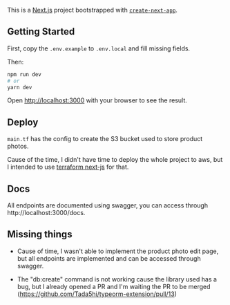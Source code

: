 This is a [Next.js](https://nextjs.org/) project bootstrapped with [`create-next-app`](https://github.com/vercel/next.js/tree/canary/packages/create-next-app).

## Getting Started

First, copy the `.env.example` to `.env.local` and fill missing fields.

Then:
```bash
npm run dev
# or
yarn dev
```

Open [http://localhost:3000](http://localhost:3000) with your browser to see the result.

## Deploy

`main.tf` has the config to create the S3 bucket used to store product photos.

Cause of the time, I didn't have time to deploy the whole project to aws, but I intended to use [terraform next-js](https://registry.terraform.io/modules/dealmore/next-js/aws/latest) for that.

## Docs

All endpoints are documented using swagger, you can access through http://localhost:3000/docs.

## Missing things

- Cause of time, I wasn't able to implement the product photo edit page, but all endpoints are implemented and can be accessed through swagger.

- The "db:create" command is not working cause the library used has a bug, but I already opened a PR and I'm waiting the PR to be merged (https://github.com/Tada5hi/typeorm-extension/pull/13)

